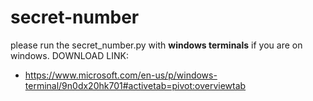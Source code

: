 # secret-number


please run the secret_number.py with **windows terminals** if you are on windows.
DOWNLOAD LINK:
* https://www.microsoft.com/en-us/p/windows-terminal/9n0dx20hk701#activetab=pivot:overviewtab 
